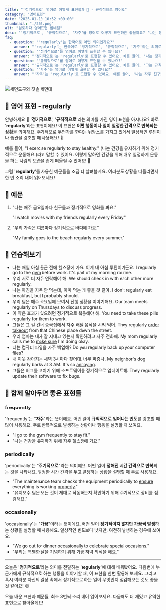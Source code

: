 ```yaml
---
title: "'정기적으로' 영어로 어떻게 표현할까 📅️ - 규칙적으로 영어로"
category: "영어표현"
date: "2025-01-10 10:52 +09:00"
thumbnail: "./252.png"
alt: "검토하다 영어표현 썸네일"
desc: "'정기적으로', '규칙적으로', '자주'를 영어로 어떻게 표현하면 좋을까요? '나는 정기적으로 운동해요', '그는 규칙적으로 공부해요', '나는 자주 친구들을 만나요' 등을 영어로 표현하는 법을 배워봅시다. 다양한 예문을 통해서 연습하고 본인의 표현으로 만들어 보세요."
faq:
  - question: "'regularly'는 한국어로 어떤 의미인가요?"
    answer: "'regularly'는 한국어로 '정기적으로', '규칙적으로', '자주'라는 의미로 번역될 수 있어요."
  - question: "'정기적으로'를 영어로 어떻게 표현할 수 있나요?"
    answer: "'정기적으로'는 'regularly'로 표현할 수 있어요. 예를 들어, '나는 정기적으로 운동해요'는 'I exercise regularly'로 말할 수 있어요."
  - question: "'규칙적으로'를 영어로 어떻게 표현할 수 있나요?"
    answer: "'규칙적으로'는 'regularly'로 표현할 수 있어요. 예를 들어, '그는 규칙적으로 공부해요'는 'He studies regularly'로 말할 수 있어요."
  - question: "'자주'를 영어로 어떻게 표현할 수 있나요?"
    answer: "'자주'는 'regularly'로 표현할 수 있어요. 예를 들어, '나는 자주 친구들을 만나요'는 'I meet my friends regularly'로 표현할 수 있어요."
---
```


![세면도구와 칫솔 세면대](./252-1.jpg)

## 🌟 영어 표현 - regularly

안녕하세요 👋 '**정기적으로**', '**규칙적으로**'라는 의미를 가진 영어 표현을 아시나요? 바로 '**regularly**'라는 표현이에요! 이 표현은 **어떤 행동이나 일이 일정한 간격으로 반복되는 상황**을 의미해요. 주기적으로 무언가를 한다는 뉘앙스를 가지고 있어서 일상적인 루틴이나 습관을 강조할 때 사용해요! 📅

예를 들어, "I exercise regularly to stay healthy." (나는 건강을 유지하기 위해 정기적으로 운동해요.)라고 말할 수 있어요. 이렇게 말하면 건강을 위해 매우 일정하게 운동을 하는 사람의 모습을 쉽게 떠올릴 수 있어요! 💪

그럼 '**regularly**'를 사용한 예문들을 조금 더 살펴볼게요. 여러분도 상황을 떠올리면서 한 번 소리 내어 읽어보세요!

## 📖 예문

1. "나는 매주 금요일마다 친구들과 정기적으로 영화를 봐요."

   "I watch movies with my friends regularly every Friday."

2. "우리 가족은 여름마다 정기적으로 바다에 가요."

   "My family goes to the beach regularly every summer."

## 💬 연습해보기

<ul data-interactive-list>
  <li data-interactive-item>
    <span data-toggler>나는 매일 아침 출근 전에 헬스장에 가요. 이게 내 아침 루틴이거든요.</span>
    <span data-answer>I regularly go to the <a href="/blog/in-english/431.gym/">gym</a> before work. It's part of my morning routine.</span>
  </li>
  <li data-interactive-item>
    <span data-toggler>우리 서로 더 자주 연락해야 해.</span>
    <span data-answer>We should check in with each other more regularly.</span>
  </li>
  <li data-interactive-item>
    <span data-toggler>나는 아침을 자주 안 먹는데, 아마 먹는 게 좋을 것 같아.</span>
    <span data-answer>I don't regularly eat breakfast, but I probably should.</span>
  </li>
  <li data-interactive-item>
    <span data-toggler>우리 팀은 매주 목요일에 모여서 진행 상황을 이야기해요.</span>
    <span data-answer>Our team meets regularly on Thursdays to discuss progress.</span>
  </li>
  <li data-interactive-item>
    <span data-toggler>이 약은 효과가 있으려면 정기적으로 복용해야 해.</span>
    <span data-answer>You need to take these pills regularly for them to work.</span>
  </li>
  <li data-interactive-item>
    <span data-toggler>그들은 그 길 건너 중국집에서 자주 배달 음식을 시켜 먹어.</span>
    <span data-answer>They regularly <a href="/blog/in-english/066.order-takeout/">order takeout</a> from that Chinese place down the street.</span>
  </li>
  <li data-interactive-item>
    <span data-toggler>우리 엄마는 내가 잘 지내고 있는지 확인하려고 자주 전화해.</span>
    <span data-answer>My mom regularly calls me to <a href="/blog/in-english/232.make-sure/">make sure</a> I'm doing okay.</span>
  </li>
  <li data-interactive-item>
    <span data-toggler>너는 컴퓨터 파일을 자주 백업해?</span>
    <span data-answer>Do you regularly back up your computer files?</span>
  </li>
  <li data-interactive-item>
    <span data-toggler>내 이웃 강아지는 새벽 3시마다 짖어대. 너무 짜증나.</span>
    <span data-answer>My neighbor's dog regularly barks at 3 AM. It's so <a href="/blog/in-english/364.annoying/">annoying</a>.</span>
  </li>
  <li data-interactive-item>
    <span data-toggler>그들은 버그를 고치기 위해 소프트웨어를 정기적으로 업데이트해.</span>
    <span data-answer>They regularly update their software to fix bugs.</span>
  </li>
</ul>

## 🤝 함께 알아두면 좋은 표현들

### frequently

'frequently'는 "**자주**"라는 뜻이에요. 어떤 일이 **규칙적으로 일어나는 빈도**를 강조할 때 많이 사용해요. 주로 반복적으로 발생하는 상황이나 행동을 설명할 때 쓰여요.

- "I go to the gym frequently to stay fit."
- "나는 건강을 유지하기 위해 자주 헬스장에 가요."

### periodically

'periodically'는 "**주기적으로**"라는 의미예요. 어떤 일이 **정해진 시간 간격으로 반복**되는 것을 나타내요. 일정한 시간 간격을 두고 발생하는 상황을 설명할 때 주로 사용해요.

- "The maintenance team checks the equipment periodically to [ensure](/blog/in-english/356.ensure/) everything is working [properly](/blog/in-english/422.properly/)."
- "유지보수 팀은 모든 것이 제대로 작동하는지 확인하기 위해 주기적으로 장비를 점검해요."

### occasionally

'occasionally'는 "**가끔**"이라는 뜻이에요. 어떤 일이 **정기적이지 않지만 가끔씩 발생**하는 상황을 설명할 때 사용해요. 일상적인 빈도보다 낮지만, 여전히 발생하는 경우에 쓰여요.

- "We go out for dinner occasionally to celebrate special occasions."
- "우리는 특별한 날을 기념하기 위해 가끔 저녁 외식을 해요."

---

오늘은 '**정기적으로**'라는 의미를 전달하는 '**regularly**'에 대해 배워봤어요. 다음번에 누군가에게 규칙적으로 하는 행동을 이야기할 때, 이 표현을 한번 활용해 보세요. 그리고 혹시 여러분 자신의 일상 속에서 정기적으로 하는 일이 무엇인지 점검해보는 것도 좋을 것 같아요! 😊

오늘 배운 표현과 예문들, 최소 3번씩 소리 내어 읽어보세요. 다음에도 더 재밌고 유익한 표현으로 찾아올게요!
